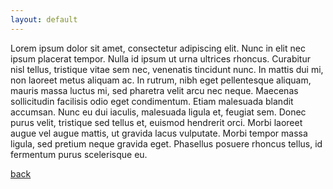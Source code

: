 ```yaml
---
layout: default
---
```


Lorem ipsum dolor sit amet, consectetur adipiscing elit. Nunc in elit nec ipsum placerat tempor. Nulla id ipsum ut urna ultrices rhoncus. Curabitur nisl tellus, tristique vitae sem nec, venenatis tincidunt nunc. In mattis dui mi, non laoreet metus aliquam ac. In rutrum, nibh eget pellentesque aliquam, mauris massa luctus mi, sed pharetra velit arcu nec neque. Maecenas sollicitudin facilisis odio eget condimentum. Etiam malesuada blandit accumsan. Nunc eu dui iaculis, malesuada ligula et, feugiat sem. Donec purus velit, tristique sed tellus et, euismod hendrerit orci. Morbi laoreet augue vel augue mattis, ut gravida lacus vulputate. Morbi tempor massa ligula, sed pretium neque gravida eget. Phasellus posuere rhoncus tellus, id fermentum purus scelerisque eu.

[back](./)
